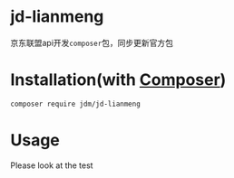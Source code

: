 # jd-lianmeng

京东联盟api开发`composer`包，同步更新官方包

# Installation(with [Composer](https://getcomposer.org))

```sh
composer require jdm/jd-lianmeng
```

# Usage
Please look at the test